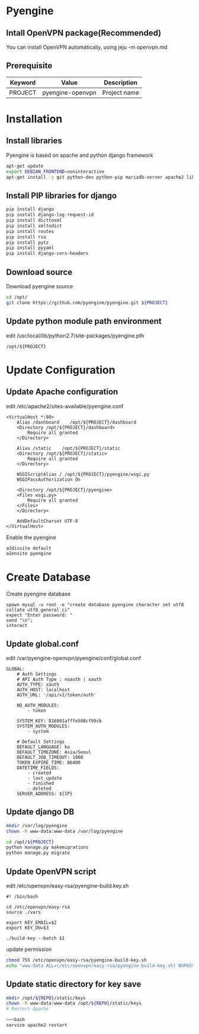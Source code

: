 # Pyengine

## Intall OpenVPN package(Recommended)

You can install OpenVPN automatically, using jeju -m openvpn.md

## Prerequisite

Keyword | Value     | Description
----    | ----      | ----
PROJECT | pyengine-openvpn | Project name
 
# Installation

## Install libraries

Pyengine is based on apache and python django framework

~~~bash
apt-get update
export DEBIAN_FRONTEND=noninteractive
apt-get install -y git python-dev python-pip mariadb-server apache2 libapache2-mod-wsgi python-mysqldb libyaml-cpp-dev libyaml-dev
~~~

## Install PIP libraries for django

~~~bash
pip install django
pip install django-log-request-id
pip install dicttoxml
pip install xmltodict
pip install routes
pip install rsa
pip install pytz
pip install pyyaml
pip install django-cors-headers
~~~

## Download source

Download pyengine source

~~~bash
cd /opt/
git clone https://github.com/pyengine/pyengine.git ${PROJECT}
~~~

## Update python module path environment

edit /usr/local/lib/python2.7/site-packages/pyengine.pth

~~~text
/opt/${PROJECT}
~~~

# Update Configuration

## Update Apache configuration

edit /etc/apache2/sites-available/pyengine.conf

~~~text
<VirtualHost *:80>
    Alias /dashboard    /opt/${PROJECT}/dashboard
    <Directory /opt/${PROJECT}/dashboard>
        Require all granted
    </Directory>

    Alias /static    /opt/${PROJECT}/static
    <Directory /opt/${PROJECT}/static>
        Require all granted
    </Directory>

    WSGIScriptAlias / /opt/${PROJECT}/pyengine/wsgi.py
    WSGIPassAuthorization On

    <Directory /opt/${PROJECT}/pyengine>
    <Files wsgi.py>
        Require all granted
    </Files>
    </Directory>

    AddDefaultCharset UTF-8
</VirtualHost>
~~~

Enable the pyengine

~~~bash
a2dissite default
a2ensite pyengine
~~~

# Create Database

Create pyengine database

~~~expect
spawn mysql -u root -e "create database pyengine character set utf8 collate utf8_general_ci"
expect "Enter password: "
send "\n";
interact
~~~

## Update global.conf

edit /var/pyengine-openvpn/pyengine/conf/global.conf

~~~text
GLOBAL: 
    # Auth Settings
    # API Auth Type : noauth | xauth
    AUTH_TYPE: xauth
    AUTH_HOST: localhost
    AUTH_URL: '/api/v1/token/auth'

    NO_AUTH_MODULES:
        - token

    SYSTEM_KEY: 816801afffe508cf99cb
    SYSTEM_AUTH_MODULES:
        - system

    # Default Settings
    DEFAULT_LANGUAGE: ko
    DEFAULT_TIMEZONE: Asia/Seoul
    DEFAULT_JOB_TIMEOUT: 1800
    TOKEN_EXPIRE_TIME: 86400
    DATETIME_FIELDS: 
        - created
        - last_update
        - finished
        - deleted
    SERVER_ADDRESS: ${IP}
~~~

## Update django DB

~~~bash
mkdir /var/log/pyengine
chown -R www-data:www-data /var/log/pyengine

cd /opt/${PROJECT}
python manage.py makemigrations
python manage.py migrate
~~~

## Update OpenVPN script

edit /etc/openvpn/easy-rsa/pyengine-build.key.sh

~~~text
#! /bin/bash

cd /etc/openvpn/easy-rsa
source ./vars

export KEY_EMAIL=$2
export KEY_OU=$3

./build-key --batch $1
~~~

update permission 

~~~bash
chmod 755 /etc/openvpn/easy-rsa/pyengine-build-key.sh
echo "www-data ALL=(/etc/openvpn/easy-rsa/pyengine-build-key.sh) NOPASSWD: ALL" > /etc/sudoers
~~~

## Update static directory for key save

~~~bash
mkdir /opt/${REPO}/static/keys
chown -R www-data:www-data /opt/${REPO}/static/keys
# Restart Apache

~~~bash
service apache2 restart
~~~


